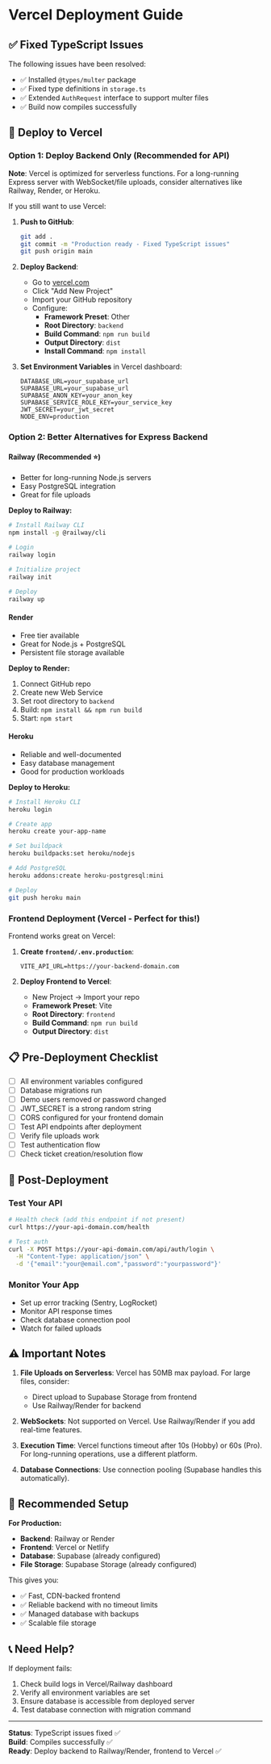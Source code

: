 # Vercel Deployment Guide

## ✅ Fixed TypeScript Issues

The following issues have been resolved:
- ✅ Installed `@types/multer` package
- ✅ Fixed type definitions in `storage.ts`
- ✅ Extended `AuthRequest` interface to support multer files
- ✅ Build now compiles successfully

## 🚀 Deploy to Vercel

### Option 1: Deploy Backend Only (Recommended for API)

**Note**: Vercel is optimized for serverless functions. For a long-running Express server with WebSocket/file uploads, consider alternatives like Railway, Render, or Heroku.

If you still want to use Vercel:

1. **Push to GitHub**:
   ```bash
   git add .
   git commit -m "Production ready - Fixed TypeScript issues"
   git push origin main
   ```

2. **Deploy Backend**:
   - Go to [vercel.com](https://vercel.com)
   - Click "Add New Project"
   - Import your GitHub repository
   - Configure:
     - **Framework Preset**: Other
     - **Root Directory**: `backend`
     - **Build Command**: `npm run build`
     - **Output Directory**: `dist`
     - **Install Command**: `npm install`

3. **Set Environment Variables** in Vercel dashboard:
   ```
   DATABASE_URL=your_supabase_url
   SUPABASE_URL=your_supabase_url
   SUPABASE_ANON_KEY=your_anon_key
   SUPABASE_SERVICE_ROLE_KEY=your_service_key
   JWT_SECRET=your_jwt_secret
   NODE_ENV=production
   ```

### Option 2: Better Alternatives for Express Backend

#### Railway (Recommended ⭐)
- Better for long-running Node.js servers
- Easy PostgreSQL integration
- Great for file uploads

**Deploy to Railway:**
```bash
# Install Railway CLI
npm install -g @railway/cli

# Login
railway login

# Initialize project
railway init

# Deploy
railway up
```

#### Render
- Free tier available
- Great for Node.js + PostgreSQL
- Persistent file storage available

**Deploy to Render:**
1. Connect GitHub repo
2. Create new Web Service
3. Set root directory to `backend`
4. Build: `npm install && npm run build`
5. Start: `npm start`

#### Heroku
- Reliable and well-documented
- Easy database management
- Good for production workloads

**Deploy to Heroku:**
```bash
# Install Heroku CLI
heroku login

# Create app
heroku create your-app-name

# Set buildpack
heroku buildpacks:set heroku/nodejs

# Add PostgreSQL
heroku addons:create heroku-postgresql:mini

# Deploy
git push heroku main
```

### Frontend Deployment (Vercel - Perfect for this!)

Frontend works great on Vercel:

1. **Create `frontend/.env.production`**:
   ```
   VITE_API_URL=https://your-backend-domain.com
   ```

2. **Deploy Frontend to Vercel**:
   - New Project → Import your repo
   - **Framework Preset**: Vite
   - **Root Directory**: `frontend`
   - **Build Command**: `npm run build`
   - **Output Directory**: `dist`

## 📋 Pre-Deployment Checklist

- [ ] All environment variables configured
- [ ] Database migrations run
- [ ] Demo users removed or password changed
- [ ] JWT_SECRET is a strong random string
- [ ] CORS configured for your frontend domain
- [ ] Test API endpoints after deployment
- [ ] Verify file uploads work
- [ ] Test authentication flow
- [ ] Check ticket creation/resolution flow

## 🔧 Post-Deployment

### Test Your API
```bash
# Health check (add this endpoint if not present)
curl https://your-api-domain.com/health

# Test auth
curl -X POST https://your-api-domain.com/api/auth/login \
  -H "Content-Type: application/json" \
  -d '{"email":"your@email.com","password":"yourpassword"}'
```

### Monitor Your App
- Set up error tracking (Sentry, LogRocket)
- Monitor API response times
- Check database connection pool
- Watch for failed uploads

## ⚠️ Important Notes

1. **File Uploads on Serverless**: Vercel has 50MB max payload. For large files, consider:
   - Direct upload to Supabase Storage from frontend
   - Use Railway/Render for backend

2. **WebSockets**: Not supported on Vercel. Use Railway/Render if you add real-time features.

3. **Execution Time**: Vercel functions timeout after 10s (Hobby) or 60s (Pro). For long-running operations, use a different platform.

4. **Database Connections**: Use connection pooling (Supabase handles this automatically).

## 🎯 Recommended Setup

**For Production:**
- **Backend**: Railway or Render
- **Frontend**: Vercel or Netlify
- **Database**: Supabase (already configured)
- **File Storage**: Supabase Storage (already configured)

This gives you:
- ✅ Fast, CDN-backed frontend
- ✅ Reliable backend with no timeout limits
- ✅ Managed database with backups
- ✅ Scalable file storage

## 📞 Need Help?

If deployment fails:
1. Check build logs in Vercel/Railway dashboard
2. Verify all environment variables are set
3. Ensure database is accessible from deployed server
4. Test database connection with migration command

---

**Status**: TypeScript issues fixed ✅  
**Build**: Compiles successfully ✅  
**Ready**: Deploy backend to Railway/Render, frontend to Vercel ✅
